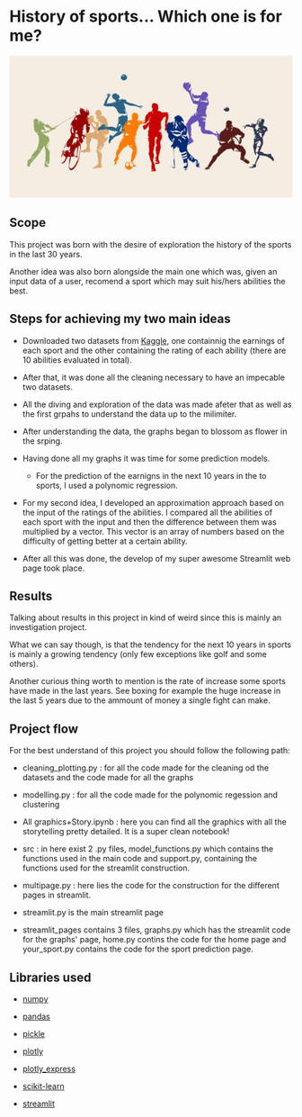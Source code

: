 # History of sports... Which one is for me?

![portada](images/deportes.jpg)

## Scope

This project was born with the desire of exploration the history of the sports in the last 30 years.

Another idea was also born alongside the main one which was, given an input data of a user, recomend a sport which may suit his/hers abilities the best.

## Steps for achieving my two main ideas

- Downloaded two datasets from [Kaggle](https://www.kaggle.com/datasets), one containnig the earnings of each sport and the other containing the rating of each ability (there are 10 abilities evaluated in total).

- After that, it was done all the cleaning necessary to have an impecable two datasets.

- All the diving and exploration of the data was made afeter that as well as the first grpahs to understand the data up to the milimiter.

- After understanding the data, the graphs began to blossom as flower in the srping.

- Having done all my graphs it was time for some prediction models.
    
    - For the prediction of the earnigns in the next 10 years in the to sports, I used a polynomic regression.


- For my second idea, I developed an approximation approach based on the input of the ratings of the abilities. I compared all the abilities of each sport with the input and then the difference between them was multiplied by a vector. This vector is an array of numbers based on the difficulty of getting better at a certain ability.

- After all this was done, the develop of my super awesome Streamlit web page took place.


## Results

Talking about results in this project in kind of weird since this is mainly an investigation project.

What we can say though, is that the tendency for the next 10 years in sports is mainly a growing tendency (only few exceptions like golf and some others). 

Another curious thing worth to mention is the rate of increase some sports have made in the last years. See boxing for example the huge increase in the last 5 years due to the ammount of money a single fight can make.

## Project flow

For the best understand of this project you should follow the following path:

- cleaning_plotting.py : for all the code made for the cleaning od the datasets and the code made for all the graphs

- modelling.py : for all the code made for the polynomic regession and clustering

- All graphics+Story.ipynb : here you can find all the graphics with all the storytelling pretty detailed. It is a super clean notebook!

- src : in here exist 2 .py files, model_functions.py which contains the functions used in the main code and support.py, containing the functions used for the streamlit construction.

- multipage.py : here lies the code for the construction for the different pages in streamlit.

- streamlit.py is the main streamlit page

- streamlit_pages contains 3 files, graphs.py which has the streamlit code for the graphs' page, home.py contins the code for the home page and your_sport.py contains the code for the sport prediction page. 


## Libraries used

- [numpy](https://numpy.org/)

- [pandas](https://pandas.pydata.org/)

- [pickle](https://docs.python.org/3/library/pickle.html)

- [plotly](https://plotly.com/)

- [plotly_express](https://plotly.com/python/plotly-express/)

- [scikit-learn](https://scikit-learn.org/stable/)

- [streamlit](https://streamlit.io/)








